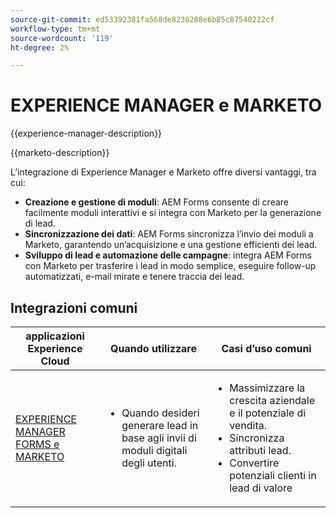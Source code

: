 ```yaml
---
source-git-commit: ed53392381fa568de8230288e6b85c87540222cf
workflow-type: tm+mt
source-wordcount: '119'
ht-degree: 2%

---
```



# EXPERIENCE MANAGER e MARKETO

{{experience-manager-description}}

{{marketo-description}}

L’integrazione di Experience Manager e Marketo offre diversi vantaggi, tra cui:

+ **Creazione e gestione di moduli**: AEM Forms consente di creare facilmente moduli interattivi e si integra con Marketo per la generazione di lead.
+ **Sincronizzazione dei dati**: AEM Forms sincronizza l’invio dei moduli a Marketo, garantendo un’acquisizione e una gestione efficienti dei lead.
+ **Sviluppo di lead e automazione delle campagne**: integra AEM Forms con Marketo per trasferire i lead in modo semplice, eseguire follow-up automatizzati, e-mail mirate e tenere traccia dei lead.

## Integrazioni comuni

<table>
    <thead>
        <tr>
            <th>applicazioni Experience Cloud</th>
            <th>Quando utilizzare</th>
            <th>Casi d’uso comuni</th>
        </tr>
    </thead>
    <tbody>
        <tr>
            <td><a href="https://experienceleague.adobe.com/docs/experience-manager-learn/forms/aem-forms-with-marketo/part1.html" target="_blank" rel="noreferrer">EXPERIENCE MANAGER FORMS e MARKETO</a></td>
            <td>
                <ul>
                    <li>Quando desideri generare lead in base agli invii di moduli digitali degli utenti.</li>
                </ul>
            </td>
            <td>
                <ul>
                  <li>Massimizzare la crescita aziendale e il potenziale di vendita.</li>
                  <li>Sincronizza attributi lead.</li>
                  <li>Convertire potenziali clienti in lead di valore</li>                  
                </ul>
            </td>
        </tr>        
    </tbody>          
</table>
